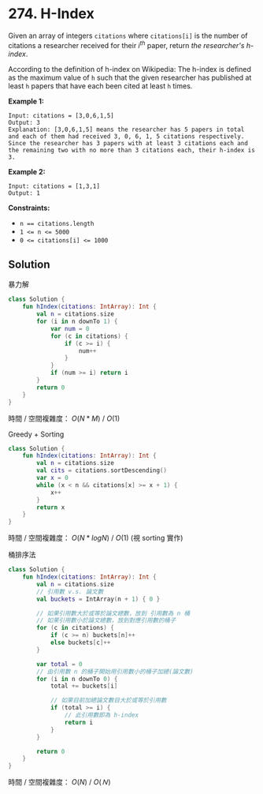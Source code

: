 # 274. H-Index

Given an array of integers `citations` where `citations[i]` is the number of citations a researcher received for their $i^{th}$ paper, return *the researcher's h-index*.

According to the definition of h-index on Wikipedia: The h-index is defined as the maximum value of `h` such that the given researcher has published at least `h` papers that have each been cited at least `h` times.

 

**Example 1:**
```
Input: citations = [3,0,6,1,5]
Output: 3
Explanation: [3,0,6,1,5] means the researcher has 5 papers in total and each of them had received 3, 0, 6, 1, 5 citations respectively.
Since the researcher has 3 papers with at least 3 citations each and the remaining two with no more than 3 citations each, their h-index is 3.
```

**Example 2:**
```
Input: citations = [1,3,1]
Output: 1
``` 

**Constraints:**
- `n == citations.length`
- `1 <= n <= 5000`
- `0 <= citations[i] <= 1000`

## Solution
暴力解
```kotlin
class Solution {
    fun hIndex(citations: IntArray): Int {
        val n = citations.size
        for (i in n downTo 1) {
            var num = 0
            for (c in citations) {
                if (c >= i) {
                    num++
                }
            }
            if (num >= i) return i
        }
        return 0
    }
}
```
時間 / 空間複雜度： $O(N*M)$ / $O(1)$

Greedy + Sorting

```kotlin
class Solution {
    fun hIndex(citations: IntArray): Int {
        val n = citations.size
        val cits = citations.sortDescending()
        var x = 0
        while (x < n && citations[x] >= x + 1) {
            x++
        }
        return x
    }
}
```

時間 / 空間複雜度： $O(N * logN)$ / $O(1)$ (視 sorting 實作)

桶排序法

```kotlin
class Solution {
    fun hIndex(citations: IntArray): Int {
        val n = citations.size
        // 引用數 v.s. 論文數
        val buckets = IntArray(n + 1) { 0 }

        // 如果引用數大於或等於論文總數，放到 引用數為 n 桶
        // 如果引用數小於論文總數，放到對應引用數的桶子
        for (c in citations) {
            if (c >= n) buckets[n]++ 
            else buckets[c]++
        }

        var total = 0
        // 由引用數 n 的桶子開始用引用數小的桶子加總(論文數)
        for (i in n downTo 0) {
            total += buckets[i]

            // 如果目前加總論文數目大於或等於引用數
            if (total >= i) {
                // 此引用數即為 h-index
                return i
            }
        }

        return 0
    }
}
```

時間 / 空間複雜度： $O(N)$ / $O(Ｎ)$

